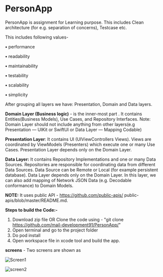 # PersonApp
PersonApp is assignment for Learning purpose. This includes Clean architecture (for e.g. separation of concerns), Testcase etc.

This includes following values- 

**•** performance

**•** readability

**•** maintainability 

**•** testability

**•** scalability

**•** simplicity



After grouping all layers we have: Presentation, Domain and Data layers.

**Domain Layer (Business logic)** - is the inner-most part . It contains Entities(Business Models), Use Cases, and Repository Interfaces. 
Note: Domain Layer should not include anything from other layers(e.g Presentation — UIKit or SwiftUI or Data Layer — Mapping Codable)


**Presentation Layer**: It contains UI (UIViewControllers Views). Views are coordinated by ViewModels (Presenters) which execute one or many Use Cases. Presentation Layer depends only on the Domain Layer.

**Data Layer:** It contains Repository Implementations and one or many Data Sources. Repositories are responsible for coordinating data from different Data Sources. Data Source can be Remote or Local (for example persistent database). Data Layer depends only on the Domain Layer. In this layer, we can also add mapping of Network JSON Data (e.g. Decodable conformance) to Domain Models.


**NOTE:** It uses public API - https://github.com/public-apis/
public-apis/blob/master/README.md.



****Steps to build the Code:-****
  1. Download zip file OR Clone the code using - "git clone https://github.com/mail-development91/PersonApp/"
  2. Open terminal and go to the project folder
  3. Do pod install
  4. Open workspace file in xcode tool and build the app.



**screens** - Two screens are shown as

![Screen1](https://github.com/mail-development91/PersonApp/assets/159416832/48f3f951-8a3c-476b-8c8a-c577cd5230b9)


![screen2](https://github.com/mail-development91/PersonApp/assets/159416832/e01ec700-ec9a-43ad-967a-373641c30791)



